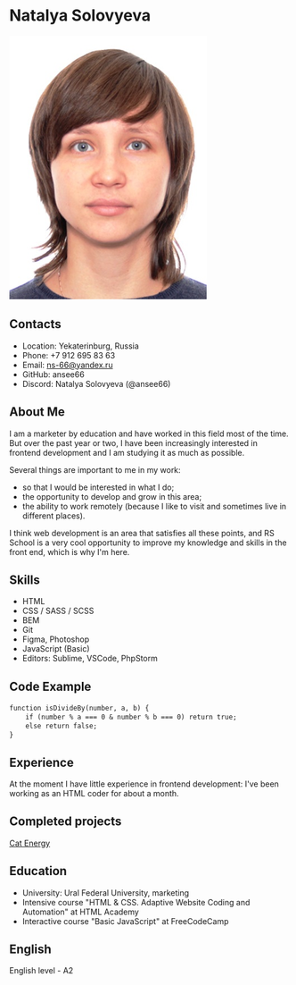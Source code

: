 # Natalya Solovyeva
![Фотография](photo.jpg)

## Contacts
* Location: Yekaterinburg, Russia
* Phone: +7 912 695 83 63
* Email: ns-66@yandex.ru
* GitHub: ansee66
* Discord: Natalya Solovyeva (@ansee66)

## About Me
I am a marketer by education and have worked in this field most of the time. But over the past year or two, I have been increasingly interested in frontend development and I am studying it as much as possible.

Several things are important to me in my work:
* so that I would be interested in what I do;
* the opportunity to develop and grow in this area;
* the ability to work remotely (because I like to visit and sometimes live in different places).

I think web development is an area that satisfies all these points, and RS School is a very cool opportunity to improve my knowledge and skills in the front end, which is why I'm here.

## Skills
* HTML
* CSS / SASS / SCSS
* BEM
* Git
* Figma, Photoshop
* JavaScript (Basic)
* Editors: Sublime, VSCode, PhpStorm

## Code Example

```
function isDivideBy(number, a, b) {
    if (number % a === 0 & number % b === 0) return true;
    else return false;
}
```

## Experience
At the moment I have little experience in frontend development: I've been working as an HTML coder for about a month.

## Completed projects
[Cat Energy](https://github.com/ansee66/1491863-cat-energy-21 "Source code of adaptive layout training project")

## Education
* University: Ural Federal University, marketing
* Intensive course "HTML & CSS. Adaptive Website Coding and Automation" at HTML Academy
* Interactive course "Basic JavaScript" at FreeCodeCamp

## English
English level - A2